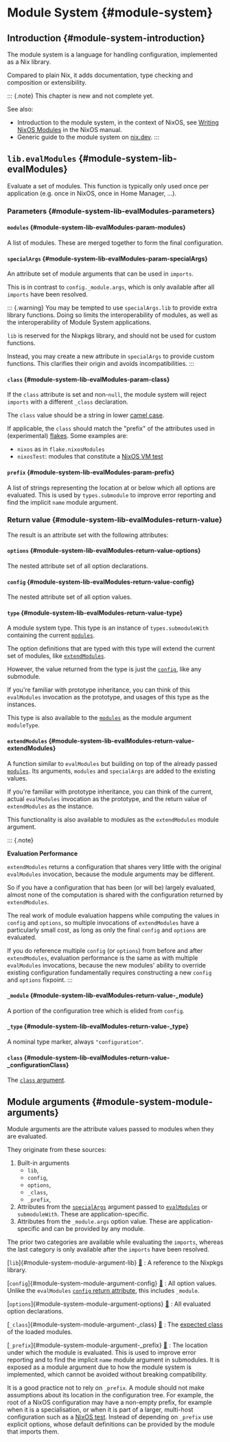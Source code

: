 # Module System {#module-system}

## Introduction {#module-system-introduction}

The module system is a language for handling configuration, implemented as a Nix library.

Compared to plain Nix, it adds documentation, type checking and composition or extensibility.

::: {.note}
This chapter is new and not complete yet.

See also:
- Introduction to the module system, in the context of NixOS, see [Writing NixOS Modules](https://nixos.org/manual/nixos/unstable/index.html#sec-writing-modules) in the NixOS manual.
- Generic guide to the module system on [nix.dev](https://nix.dev/tutorials/module-system/index.html).
:::

## `lib.evalModules` {#module-system-lib-evalModules}

Evaluate a set of modules. This function is typically only used once per application (e.g. once in NixOS, once in Home Manager, ...).

### Parameters {#module-system-lib-evalModules-parameters}

#### `modules` {#module-system-lib-evalModules-param-modules}

A list of modules. These are merged together to form the final configuration.
<!-- TODO link to section about merging, TBD -->

#### `specialArgs` {#module-system-lib-evalModules-param-specialArgs}

An attribute set of module arguments that can be used in `imports`.

This is in contrast to `config._module.args`, which is only available after all `imports` have been resolved.

::: {.warning}
You may be tempted to use `specialArgs.lib` to provide extra library functions. Doing so limits the interoperability of modules, as well as the interoperability of Module System applications.

`lib` is reserved for the Nixpkgs library, and should not be used for custom functions.

Instead, you may create a new attribute in `specialArgs` to provide custom functions.
This clarifies their origin and avoids incompatibilities.
:::

#### `class` {#module-system-lib-evalModules-param-class}

If the `class` attribute is set and non-`null`, the module system will reject `imports` with a different `_class` declaration.

The `class` value should be a string in lower [camel case](https://en.wikipedia.org/wiki/Camel_case).

If applicable, the `class` should match the "prefix" of the attributes used in (experimental) [flakes](https://nixos.org/manual/nix/stable/command-ref/new-cli/nix3-flake.html#description). Some examples are:

 - `nixos` as in `flake.nixosModules`
 - `nixosTest`: modules that constitute a [NixOS VM test](https://nixos.org/manual/nixos/stable/index.html#sec-nixos-tests)
<!-- We've only just started with `class`. You're invited to add a few more. -->

#### `prefix` {#module-system-lib-evalModules-param-prefix}

A list of strings representing the location at or below which all options are evaluated. This is used by `types.submodule` to improve error reporting and find the implicit `name` module argument.

### Return value {#module-system-lib-evalModules-return-value}

The result is an attribute set with the following attributes:

#### `options` {#module-system-lib-evalModules-return-value-options}

The nested attribute set of all option declarations.

#### `config` {#module-system-lib-evalModules-return-value-config}

The nested attribute set of all option values.

#### `type` {#module-system-lib-evalModules-return-value-type}

A module system type. This type is an instance of `types.submoduleWith` containing the current [`modules`](#module-system-lib-evalModules-param-modules).

The option definitions that are typed with this type will extend the current set of modules, like [`extendModules`](#module-system-lib-evalModules-return-value-extendModules).

However, the value returned from the type is just the [`config`](#module-system-lib-evalModules-return-value-config), like any submodule.

If you're familiar with prototype inheritance, you can think of this `evalModules` invocation as the prototype, and usages of this type as the instances.

This type is also available to the [`modules`](#module-system-lib-evalModules-param-modules) as the module argument `moduleType`.
<!-- TODO: document the module arguments. Using moduleType is like saying: suppose this configuration was extended. -->

#### `extendModules` {#module-system-lib-evalModules-return-value-extendModules}

A function similar to `evalModules` but building on top of the already passed [`modules`](#module-system-lib-evalModules-param-modules). Its arguments, `modules` and `specialArgs` are added to the existing values.

If you're familiar with prototype inheritance, you can think of the current, actual `evalModules` invocation as the prototype, and the return value of `extendModules` as the instance.

This functionality is also available to modules as the `extendModules` module argument.

::: {.note}

**Evaluation Performance**

`extendModules` returns a configuration that shares very little with the original `evalModules` invocation, because the module arguments may be different.

So if you have a configuration that has been (or will be) largely evaluated, almost none of the computation is shared with the configuration returned by `extendModules`.

The real work of module evaluation happens while computing the values in `config` and `options`, so multiple invocations of `extendModules` have a particularly small cost, as long as only the final `config` and `options` are evaluated.

If you do reference multiple `config` (or `options`) from before and after `extendModules`, evaluation performance is the same as with multiple `evalModules` invocations, because the new modules' ability to override existing configuration fundamentally requires constructing a new `config` and `options` fixpoint.
:::

#### `_module` {#module-system-lib-evalModules-return-value-_module}

A portion of the configuration tree which is elided from `config`.

<!-- TODO: when markdown migration is complete, make _module docs visible again and reference _module docs. Maybe move those docs into this chapter? -->

#### `_type` {#module-system-lib-evalModules-return-value-_type}

A nominal type marker, always `"configuration"`.

#### `class` {#module-system-lib-evalModules-return-value-_configurationClass}

The [`class` argument](#module-system-lib-evalModules-param-class).

## Module arguments {#module-system-module-arguments}

Module arguments are the attribute values passed to modules when they are evaluated.

They originate from these sources:
1. Built-in arguments
    - `lib`,
    - `config`,
    - `options`,
    - `_class`,
    - `_prefix`,
2. Attributes from the [`specialArgs`] argument passed to [`evalModules`] or `submoduleWith`. These are application-specific.
3. Attributes from the `_module.args` option value. These are application-specific and can be provided by any module.

The prior two categories are available while evaluating the `imports`, whereas
the last category is only available after the `imports` have been resolved.

[`lib`]{#module-system-module-argument-lib} [🔗](#module-system-module-argument-lib)
: A reference to the Nixpkgs library.

[`config`]{#module-system-module-argument-config} [🔗](#module-system-module-argument-config)
: All option values.
  Unlike the `evalModules` [`config` return attribute](#module-system-lib-evalModules-return-value-config), this includes `_module`.

[`options`]{#module-system-module-argument-options} [🔗](#module-system-module-argument-options)
: All evaluated option declarations.

[`_class`]{#module-system-module-argument-_class} [🔗](#module-system-module-argument-_class)
: The [expected class](#module-system-lib-evalModules-param-class) of the loaded modules.

[`_prefix`]{#module-system-module-argument-_prefix} [🔗](#module-system-module-argument-_prefix)
: The location under which the module is evaluated.
  This is used to improve error reporting and to find the implicit `name` module argument in submodules.
  It is exposed as a module argument due to how the module system is implemented, which cannot be avoided without breaking compatibility.

  It is a good practice not to rely on `_prefix`. A module should not make assumptions about its location in the configuration tree.
  For example, the root of a NixOS configuration may have a non-empty prefix, for example when it is a specialisation, or when it is part of a larger, multi-host configuration such as a [NixOS test](https://nixos.org/manual/nixos/unstable/#sec-nixos-tests).
  Instead of depending on `_prefix` use explicit options, whose default definitions can be provided by the module that imports them.

<!-- markdown link aliases -->
[`evalModules`]: #module-system-lib-evalModules
[`specialArgs`]: #module-system-lib-evalModules-param-specialArgs
